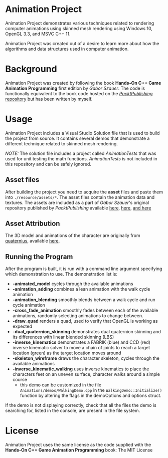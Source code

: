 # Animation Project

Animation Project demonstrates various techniques related to rendering computer animations using skinned mesh rendering using Windows 10, OpenGL 3.3, and MSVC C++ 11.

Animation Project was created out of a desire to learn more about how the algorithms and data structures used in computer animation.

# Background

Animation Project was created by following the book **Hands-On C++ Game Animation Programming** first edition by _Gabor Szauer_.
The code is functionally equivalent to the book code hosted on the [_PacktPublishing_ repository](https://github.com/PacktPublishing/Hands-On-Game-Animation-Programming) but has been written by myself.

# Usage

Animation Project includes a Visual Studio Solution file that is used to build the project from source. It contains several demos that demonstrate a different technique related to skinned mesh rendering. 

_NOTE:_ The solution file includes a project called _AnimationTests_ that was used for unit testing the math functions. _AnimationTests_ is not included in this repository and can be safely ignored.

## Asset files

After building the project you need to acquire the **asset** files and paste them into `./resource/assets/*`. The asset files contain the animation data and textures.
The assets are included as a part of _Gabor Szauer_'s original repository published by _PacktPublishing_ available [here](https://github.com/PacktPublishing/Hands-On-Game-Animation-Programming/tree/master/Chapter15/Sample01/Assets), [here](https://github.com/PacktPublishing/Hands-On-Game-Animation-Programming/tree/master/Chapter14/Sample01/Assets), [and here](https://github.com/PacktPublishing/Hands-On-Game-Animation-Programming/tree/master/Chapter13/Sample03/Assets)

## Asset Attribution

The 3D model and animations of the character are originally from [quaternius](https://quaternius.com/index.html), available [here](https://quaternius.com/packs/animatedwoman.html).

## Running the Program

After the program is built, it is run with a command line argument specifying which demonstration to use.
The demonstration list is:
- **-animated_model** cycles through the available animations
- **-animation_adding** combines a lean animation with the walk cycle animation
- **-animation_blending** smoothly blends between a walk cycle and run cycle animation
- **-cross_fade_animation** smoothly fades between each of the available animations, randomly selecting animations to change between.
- **-draw_quad** renders a quad, used to verify that OpenGL is working as expected
- **-dual_quaternion_skinning** demonstrates dual quaternion skinning and its differences with linear blended skinning (LBS)
- **-inverse_kinematics** demonstrates a FABRIK (blue) and CCD (red) inverse kinematic solver to move a chain of joints to reach a target location (green) as the target location moves around
- **-skeleton_wireframe** draws the character skeleton, cycles through the available animations
- **-inverse_kinematic_walking** uses inverse kinematics to place the characters feet on an uneven surface, character walks around a simple course
  - this demo can be customized in the file `Animations/demos/WalkingDemo.cpp` in the `WalkingDemo::Initialize()` function by altering the flags in the demoOptions and options struct.

If the demo is not displaying correctly, check that all the files the demo is searching for, listed in the console, are present in the file system. 

# License

Animation Project uses the same license as the code supplied with the **Hands-On C++ Game Animation Programming** book: The MIT License
